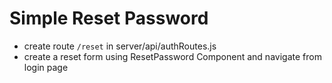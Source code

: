 # Simple Reset Password

* create route `/reset` in server/api/authRoutes.js
* create a reset form using ResetPassword Component and navigate from login page
